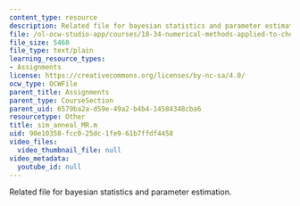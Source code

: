```yaml
---
content_type: resource
description: Related file for bayesian statistics and parameter estimation.
file: /ol-ocw-studio-app/courses/10-34-numerical-methods-applied-to-chemical-engineering-fall-2005/90e10350fcc025dc1fe961b7ffdf4458_sim_anneal_MR.m
file_size: 5460
file_type: text/plain
learning_resource_types:
- Assignments
license: https://creativecommons.org/licenses/by-nc-sa/4.0/
ocw_type: OCWFile
parent_title: Assignments
parent_type: CourseSection
parent_uid: 6579ba2a-d59e-49a2-b4b4-14584348cba6
resourcetype: Other
title: sim_anneal_MR.m
uid: 90e10350-fcc0-25dc-1fe9-61b7ffdf4458
video_files:
  video_thumbnail_file: null
video_metadata:
  youtube_id: null
---
```

Related file for bayesian statistics and parameter estimation.